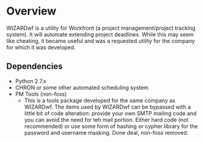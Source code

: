 # Overview
WIZARDwf is a utility for Workfront (a project management/project tracking system). It will automate extending project deadlines. While this may seem like cheating, it became useful and was a requested utility for the company for which it was developed.

## Dependencies
 - Python 2.7.x
 - CHRON or some other automated scheduling system
 - PM Tools (non-foss)
     - This is a tools package developed for the same company as WIZARDwf. The items used by WIZARDwf can be bypassed with a little bit of code alteration: provide your own SMTP mailing code and you can avoid the need for teh mail portion. Either hard code (not recommended) or use some form of hashing or cypher library for the password and username masking. Done deal, non-foss removed.
 
